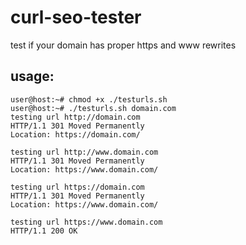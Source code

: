 # curl-seo-tester
test if your domain has proper https and www rewrites


## usage:
```
user@host:~# chmod +x ./testurls.sh
user@host:~# ./testurls.sh domain.com
testing url http://domain.com
HTTP/1.1 301 Moved Permanently
Location: https://domain.com/

testing url http://www.domain.com
HTTP/1.1 301 Moved Permanently
Location: https://www.domain.com/

testing url https://domain.com
HTTP/1.1 301 Moved Permanently
Location: https://www.domain.com/

testing url https://www.domain.com
HTTP/1.1 200 OK
```
